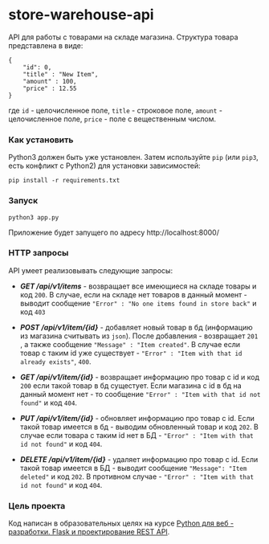 # store-warehouse-api
API для работы с товарами на складе магазина.
Структура товара представлена в виде:
```
{
    "id": 0,
    "title" : "New Item",
    "amount" : 100,
    "price" : 12.55
}
```

где ```id``` - целочисленное поле, ```title``` - строковое поле, ```amount``` - целочисленное поле, ```price``` - поле с вещественным числом. 

### Как установить

Python3 должен быть уже установлен. 
Затем используйте `pip` (или `pip3`, есть конфликт с Python2) для установки зависимостей:
```
pip install -r requirements.txt
```

### Запуск


```
python3 app.py
```

Приложение будет запущего по адресу http://localhost:8000/

### HTTP запросы

API умеет реализовывать следующие запросы:

* ***GET /api/v1/items*** - возвращает все имеющиеся на складе товары и код ```200```. В случае, если на складе нет товаров в данный момент - выводит сообщение ```"Error" : "No one items found in store back"``` и код ```403```

* ***POST /api/v1/item/{id}*** - добавляет новый товар в бд (информацию из магазина считывать из ```json```). После добавления - возвращает ```201``` , а также сообщение ```"Message" : "Item created"```.  В случае если товар с таким id уже существует - ```"Error" : "Item with that id already exists"```, ```400```.

* ***GET /api/v1/item/{id}*** - возвращает информацию про товар с id и код ```200``` если такой товар в бд сущестует. Если магазина с id в бд на данный момент нет - то сообщение ```"Error" : "Item with that id not found"``` и код ```404```.

* ***PUT /api/v1/item/{id}*** - обновляет информацию про товар с id. Если такой товар имеется в бд - выводим обновленный товар и код ```202```. В случае если товара с таким id нет в БД - ```"Error" : "Item with that id not found"``` и код ```404```.

* ***DELETE /api/v1/item/{id}*** - удаляет информацию про товар с id. Если такой товар имеется в БД - выводит сообщение ```"Message": "Item deleted"``` и код ```202```. В противном случае - ```"Error" : "Item with that id not found"``` и код ```404```.

### Цель проекта

Код написан в образовательных целях на курсе [Python для веб - разработки. Flask и проектирование REST API](https://www.specialist.ru/course/flask1).
